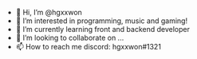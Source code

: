 - 👋 Hi, I’m @hgxxwon
- 👀 I’m interested in programming, music and gaming!
- 🌱 I’m currently learning front and backend developer
- 💞️ I’m looking to collaborate on ...
- 📫 How to reach me discord: hgxxwon#1321

<!---
hgxxwon/hgxxwon is a ✨ special ✨ repository because its `README.md` (this file) appears on your GitHub profile.
You can click the Preview link to take a look at your changes.
--->
